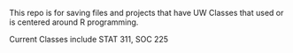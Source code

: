 This repo is for saving files and projects that have UW Classes that used or is centered around R programming. 

Current Classes include STAT 311, SOC 225
